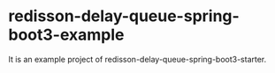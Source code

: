# redisson-delay-queue-spring-boot3-example
It is an example project of redisson-delay-queue-spring-boot3-starter.
